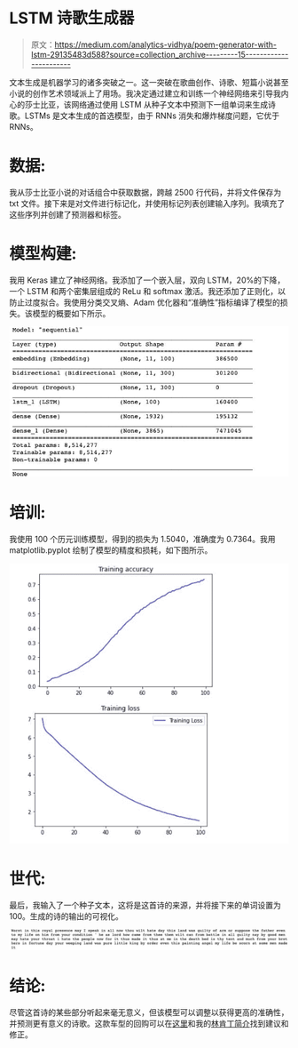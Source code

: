 # LSTM 诗歌生成器

> 原文：<https://medium.com/analytics-vidhya/poem-generator-with-lstm-29135483d588?source=collection_archive---------15----------------------->

文本生成是机器学习的诸多突破之一。这一突破在歌曲创作、诗歌、短篇小说甚至小说的创作艺术领域派上了用场。我决定通过建立和训练一个神经网络来引导我内心的莎士比亚，该网络通过使用 LSTM 从种子文本中预测下一组单词来生成诗歌。LSTMs 是文本生成的首选模型，由于 RNNs 消失和爆炸梯度问题，它优于 RNNs。

# 数据:

我从莎士比亚小说的对话组合中获取数据，跨越 2500 行代码，并将文件保存为 txt 文件。接下来是对文件进行标记化，并使用标记列表创建输入序列。我填充了这些序列并创建了预测器和标签。

# 模型构建:

我用 Keras 建立了神经网络。我添加了一个嵌入层，双向 LSTM，20%的下降，一个 LSTM 和两个密集层组成的 ReLu 和 softmax 激活。我还添加了正则化，以防止过度拟合。我使用分类交叉熵、Adam 优化器和“准确性”指标编译了模型的损失。该模型的概要如下所示。

![](img/b01e148e20ceb6d39a8836eb6fd248f4.png)

# 培训:

我使用 100 个历元训练模型，得到的损失为 1.5040，准确度为 0.7364。我用 matplotlib.pyplot 绘制了模型的精度和损耗，如下图所示。

![](img/27e855267ed3d4944fee23e3c713ea95.png)

# 世代:

最后，我输入了一个种子文本，这将是这首诗的来源，并将接下来的单词设置为 100。生成的诗的输出的可视化。

![](img/35f5b0c7b7fca42c189c32c4ba0b8688.png)

# 结论:

尽管这首诗的某些部分听起来毫无意义，但该模型可以调整以获得更高的准确性，并预测更有意义的诗歌。这款车型的回购可以在[这里](https://github.com/Nwosu-Ihueze/poem_generator)和我的[林肯丁简介](https://www.linkedin.com/in/rosemary-nwosu-ihueze/)找到建议和修正。